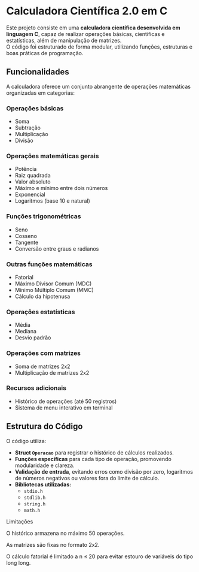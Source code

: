 # Calculadora Científica 2.0 em C

Este projeto consiste em uma **calculadora científica desenvolvida em linguagem C**, capaz de realizar operações básicas, científicas e estatísticas, além de manipulação de matrizes.  
O código foi estruturado de forma modular, utilizando funções, estruturas e boas práticas de programação.



## Funcionalidades

A calculadora oferece um conjunto abrangente de operações matemáticas organizadas em categorias:

### Operações básicas
- Soma  
- Subtração  
- Multiplicação  
- Divisão  

### Operações matemáticas gerais
- Potência  
- Raiz quadrada  
- Valor absoluto  
- Máximo e mínimo entre dois números  
- Exponencial  
- Logaritmos (base 10 e natural)  

### Funções trigonométricas
- Seno  
- Cosseno  
- Tangente  
- Conversão entre graus e radianos  

### Outras funções matemáticas
- Fatorial  
- Máximo Divisor Comum (MDC)  
- Mínimo Múltiplo Comum (MMC)  
- Cálculo da hipotenusa  

### Operações estatísticas
- Média  
- Mediana  
- Desvio padrão  

### Operações com matrizes
- Soma de matrizes 2x2  
- Multiplicação de matrizes 2x2  

### Recursos adicionais
- Histórico de operações (até 50 registros)  
- Sistema de menu interativo em terminal  



## Estrutura do Código

O código utiliza:
- **Struct `Operacao`** para registrar o histórico de cálculos realizados.  
- **Funções específicas** para cada tipo de operação, promovendo modularidade e clareza.  
- **Validação de entrada**, evitando erros como divisão por zero, logaritmos de números negativos ou valores fora do limite de cálculo.  
- **Bibliotecas utilizadas:**
  - `stdio.h`
  - `stdlib.h`
  - `string.h`
  - `math.h`


Limitações

O histórico armazena no máximo 50 operações.

As matrizes são fixas no formato 2x2.

O cálculo fatorial é limitado a n ≤ 20 para evitar estouro de variáveis do tipo long long.
